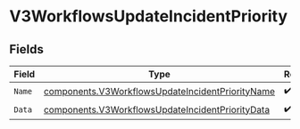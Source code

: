 # V3WorkflowsUpdateIncidentPriority


## Fields

| Field                                                                                                                | Type                                                                                                                 | Required                                                                                                             | Description                                                                                                          |
| -------------------------------------------------------------------------------------------------------------------- | -------------------------------------------------------------------------------------------------------------------- | -------------------------------------------------------------------------------------------------------------------- | -------------------------------------------------------------------------------------------------------------------- |
| `Name`                                                                                                               | [components.V3WorkflowsUpdateIncidentPriorityName](../../models/components/v3workflowsupdateincidentpriorityname.md) | :heavy_check_mark:                                                                                                   | N/A                                                                                                                  |
| `Data`                                                                                                               | [components.V3WorkflowsUpdateIncidentPriorityData](../../models/components/v3workflowsupdateincidentprioritydata.md) | :heavy_check_mark:                                                                                                   | N/A                                                                                                                  |